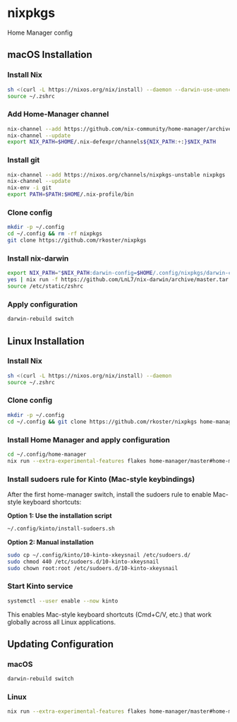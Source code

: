 # nixpkgs
Home Manager config

## macOS Installation

### Install Nix
```bash
sh <(curl -L https://nixos.org/nix/install) --daemon --darwin-use-unencrypted-nix-store-volume
source ~/.zshrc
```

### Add Home-Manager channel
```bash
nix-channel --add https://github.com/nix-community/home-manager/archive/master.tar.gz home-manager
nix-channel --update
export NIX_PATH=$HOME/.nix-defexpr/channels${NIX_PATH:+:}$NIX_PATH
```

### Install git
```bash
nix-channel --add https://nixos.org/channels/nixpkgs-unstable nixpkgs
nix-channel --update
nix-env -i git
export PATH=$PATH:$HOME/.nix-profile/bin
```

### Clone config
```bash
mkdir -p ~/.config
cd ~/.config && rm -rf nixpkgs
git clone https://github.com/rkoster/nixpkgs
```

### Install nix-darwin
```bash
export NIX_PATH="$NIX_PATH:darwin-config=$HOME/.config/nixpkgs/darwin-configuration.nix"
yes | nix run -f https://github.com/LnL7/nix-darwin/archive/master.tar.gz installer -c darwin-installer
source /etc/static/zshrc
```

### Apply configuration
```bash
darwin-rebuild switch
```

## Linux Installation

### Install Nix
```bash
sh <(curl -L https://nixos.org/nix/install) --daemon
source ~/.zshrc
```

### Clone config
```bash
mkdir -p ~/.config
cd ~/.config && git clone https://github.com/rkoster/nixpkgs home-manager
```

### Install Home Manager and apply configuration
```bash
cd ~/.config/home-manager
nix run --extra-experimental-features flakes home-manager/master#home-manager -- switch --flake ~/.config/home-manager
```

### Install sudoers rule for Kinto (Mac-style keybindings)

After the first home-manager switch, install the sudoers rule to enable Mac-style keyboard shortcuts:

**Option 1: Use the installation script**
```bash
~/.config/kinto/install-sudoers.sh
```

**Option 2: Manual installation**
```bash
sudo cp ~/.config/kinto/10-kinto-xkeysnail /etc/sudoers.d/
sudo chmod 440 /etc/sudoers.d/10-kinto-xkeysnail
sudo chown root:root /etc/sudoers.d/10-kinto-xkeysnail
```

### Start Kinto service
```bash
systemctl --user enable --now kinto
```

This enables Mac-style keyboard shortcuts (Cmd+C/V, etc.) that work globally across all Linux applications.

## Updating Configuration

### macOS
```bash
darwin-rebuild switch
```

### Linux
```bash
nix run --extra-experimental-features flakes home-manager/master#home-manager -- switch --flake ~/.config/home-manager
```
